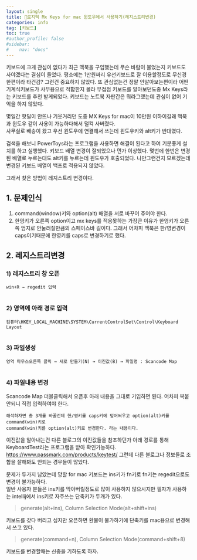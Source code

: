 ```yaml
---
layout: single
title: 🧐로지텍 Mx Keys for mac 윈도우에서 사용하기(레지스트리변경) 
categories: info
tag: [키보드]
toc: true
#author_profile: false
#sidebar:
#    nav: "docs"
---
```


키보드에 크게 관심이 없다가 최근 맥북을 구입했는데 무슨 바람이 불었는지 키보드도 사야겠다는 결심이 들었다. 
평소에는 1만원짜리 유선키보드로 잘 이용할정도로 무신경한편이라 타건감? 그런건 중요하지 않았다. 
또 관심없는건 정말 안알아보는편이라 어떤 기계식키보드가 사무용으로 적합한지 몰라 무접점 키보드를 알아보던도중 
Mx Keys라는 키보드를 추천 받게되었다. 키보드는 노트북 자판간은 뭐라그랬는데 관심이 없어 기억을 하지 않았다.  

몇일간 핫딜이 안뜨나 기웃거리던 도중 MX Keys for mac이 10만원 이하이길래 맥북과 윈도우 같이 사용이 가능하다해서 덜컥 사버렸다.  
사무실로 배송이 왔고 우선 윈도우에 연결해서 쓰는데 윈도우키와 alt키가 반대였다.

검색을 해보니 PowerToys라는 프로그램을 사용하면 해결이 된다고 하여 기분좋게 설치를 하고 실행했다. 키보드 배열 변경이 잘되었으나 먼가 이상했다.
몇번에 한번은 변경된 배열로 누르는대도 alt키를 누르는데 윈도우가 호출되었다. 
나만그런건지 모르겠는데 변경된 키보드 배열이 백프로 적용되지 않았다.

그래서 찾은 방법이 레지스트리 변경이다.

## 1. 문제인식
1) command(window)키와 option(alt) 배열을 서로 바꾸어 주어야 한다.  
2) 한영키가 오른쪽 option이고 mx keys를 적응못하는 가장큰 이유가 한영키가 오른쪽 엄지로 안눌러질만큼의 스페이스바 길이다. 그래서 어차피 맥북은 한/영변경이 caps이기때문에 한영키를 caps로 변경하기로 했다.

## 2. 레지스트리변경
### 1) 레지스트리 창 오픈
```
win+R → regedit 입력
```  
<img src="/images/info/img.png" alt="">

### 2) 영역에 아래 경로 입력  
```
컴퓨터\HKEY_LOCAL_MACHINE\SYSTEM\CurrentControlSet\Control\Keyboard Layout
```
<img src="/images/info/img_1.png" alt="">

### 3) 파일생성
```
영역 마우스오른쪽 클릭 → 새로 만들기(N) → 이진값(B) → 파일명 : Scancode Map
```
<img src="/images/info/img_2.png" alt="">

### 4) 파일내용 변경
Scancode Map 더블클릭해서 오픈후 아래 내용을 그대로 기입하면 된다.
어차피 복붙 안되니 직접 입력하여야 한다.
<img src="/images/info/img_3.png" alt="">
```
해석하자면 총 3개를 바꿀건데 한/영키를 caps키에 덮어씌우고 option(alt)키를 command(win)키로
command(win)키를 option(alt)키로 변경한다. 라는 내용이다.
```

이진값을 알아내는건 다른 블로그의 이진값들을 참조하던가 아래 경로를 통해 KeyboardTest라는 프로그램을 받아 확인가능하다.
https://www.passmark.com/products/keytest/
그런데 다른 블로그나 정보들로 조합을 잘해봐도 안되는 경우들이 많았다.

문제가 두가지 남았는데 망할 for mac 키보드는 ins키가 fn키로 fn키는 regedit으로도 변경이 불가능하다.  
일반 사용자 분들은 ins키를 막아버릴정도로 많이 사용하지 않으시지만 필자가 사용하는 intellij에서 ins키로 자주쓰는 단축키가 두개가 있다.
> generate(alt+ins), Column Selection Mode(alt+shift+ins)  

키보드를 갖다 버리고 싶지만 오픈하면 환불이 불가하기에 단축키를 mac용으로 변경해서 쓰고 있다.
> generate(command+n), Column Selection Mode(command+shift+8)

키보드를 변경할때는 신중을 기하도록 하자.